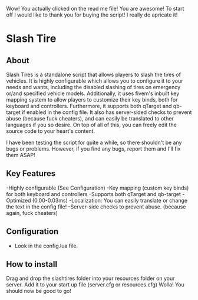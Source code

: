Wow! You actually clicked on the read me file! You are awesome!
To start off I would like to thank you for buying the script! I really do apricate it!

# Slash Tire

## About
Slash Tires is a standalone script that allows players to slash the tires of vehicles. 
It is highly configurable which allows you to configure it to your needs and wants, including the disabled slashing of tires on emergency or/and specified vehicle models.
Additionally, it uses fivem's inbuilt key mapping system to allow players to customize their key binds, both for keyboard and controllers. 
Furthermore, it supports both qTarget and qb-target if enabled in the config file. It also has server-sided checks to prevent abuse (because fuck cheaters), 
and can easily be translated to other languages if you so desire. On top of all of this, you can freely edit the source code to your heart's content.

I have been testing the script for quite a while, so there shouldn't be any bugs or problems. However, if you find any bugs, report them and I'll fix them ASAP!

## Key Features
-Highly configurable (See Configuration)
-Key mapping (custom key binds) for both keyboard and controllers
-Supports both qTarget and qb-target
-Optimized (0.00-0.03ms)
-Localization: You can easily translate or change the text in the config file!
-Server-side checks to prevent abuse. (because again, fuck cheaters)

## Configuration
- Look in the config.lua file.

## How to install
Drag and drop the slashtires folder into your resources folder on your server.
Add it to your start up file (server.cfg or resources.cfg)
Wolla! You should now be good to go!